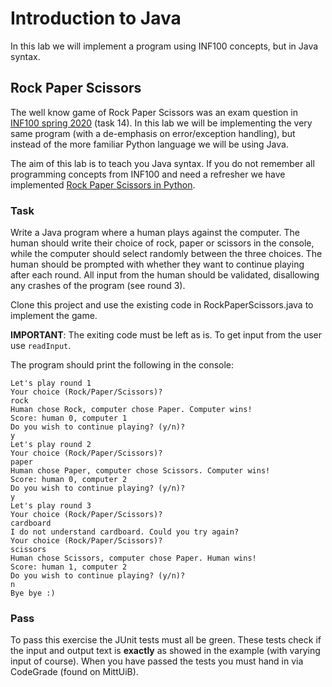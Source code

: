 # Introduction to Java
In this lab we will implement a program using INF100 concepts, but in Java syntax.

## Rock Paper Scissors
The well know game of Rock Paper Scissors was an exam question in [INF100 spring 2020](https://mitt.uib.no/courses/29690/files/3490285/download?wrap=1) (task 14). In this lab we will be implementing the very same program (with a de-emphasis on error/exception handling), but instead of the more familiar Python language we will be using Java.

The aim of this lab is to teach you Java syntax. If you do not remember all programming concepts from INF100 and need a refresher we have implemented [Rock Paper Scissors in Python](https://git.app.uib.no/ii/inf101/22v/tutors/lab1/-/blob/master/RockPaperScissors.py).

### Task
Write a Java program where a human plays against the computer. The human should write their choice of rock, paper or scissors in the console, while the computer should select randomly between the three choices. The human should be prompted with whether they want to continue playing after each round. All input from the human should be validated, disallowing any crashes of the program (see round 3).

Clone this project and use the existing code in RockPaperScissors.java to implement the game. 

**IMPORTANT**: The exiting code must be left as is. To get input from the user use ``readInput``.

The program should print the following in the console:
```
Let's play round 1
Your choice (Rock/Paper/Scissors)?
rock
Human chose Rock, computer chose Paper. Computer wins!
Score: human 0, computer 1
Do you wish to continue playing? (y/n)?
y
Let's play round 2
Your choice (Rock/Paper/Scissors)?
paper
Human chose Paper, computer chose Scissors. Computer wins!
Score: human 0, computer 2
Do you wish to continue playing? (y/n)?
y
Let's play round 3
Your choice (Rock/Paper/Scissors)?
cardboard
I do not understand cardboard. Could you try again?
Your choice (Rock/Paper/Scissors)?
scissors
Human chose Scissors, computer chose Paper. Human wins!
Score: human 1, computer 2
Do you wish to continue playing? (y/n)?
n
Bye bye :)
```

### Pass
To pass this exercise the JUnit tests must all be green. These tests check if the input and output text is **exactly** as showed in the example (with varying input of course). When you have passed the tests you must hand in via CodeGrade (found on MittUiB).
